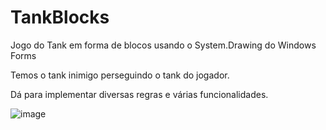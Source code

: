 # TankBlocks
Jogo do Tank em forma de blocos usando o System.Drawing do Windows Forms

Temos o tank inimigo perseguindo o tank do jogador.

Dá para implementar diversas regras e várias funcionalidades.

![image](https://user-images.githubusercontent.com/53710131/144154583-267bcc11-5a91-4e19-9bd8-4aab27c2eeed.png)
